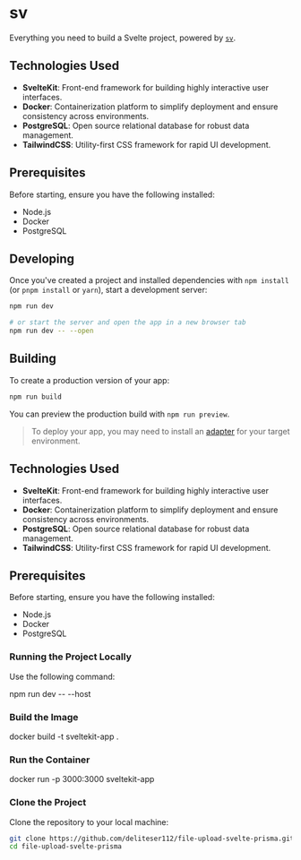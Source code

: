 # sv

Everything you need to build a Svelte project, powered by [`sv`](https://github.com/sveltejs/cli).

## Technologies Used

- **SvelteKit**: Front-end framework for building highly interactive user interfaces.
- **Docker**: Containerization platform to simplify deployment and ensure consistency across environments.
- **PostgreSQL**: Open source relational database for robust data management.
- **TailwindCSS**: Utility-first CSS framework for rapid UI development.

## Prerequisites

Before starting, ensure you have the following installed:
- Node.js
- Docker
- PostgreSQL

## Developing

Once you've created a project and installed dependencies with `npm install` (or `pnpm install` or `yarn`), start a development server:

```bash
npm run dev

# or start the server and open the app in a new browser tab
npm run dev -- --open
```

## Building

To create a production version of your app:

```bash
npm run build
```

You can preview the production build with `npm run preview`.

> To deploy your app, you may need to install an [adapter](https://svelte.dev/docs/kit/adapters) for your target environment.

## Technologies Used

- **SvelteKit**: Front-end framework for building highly interactive user interfaces.
- **Docker**: Containerization platform to simplify deployment and ensure consistency across environments.
- **PostgreSQL**: Open source relational database for robust data management.
- **TailwindCSS**: Utility-first CSS framework for rapid UI development.

## Prerequisites

Before starting, ensure you have the following installed:
- Node.js
- Docker
- PostgreSQL

### Running the Project Locally

Use the following command:

npm run dev -- --host

### Build the Image

docker build -t sveltekit-app .

### Run the Container

docker run -p 3000:3000 sveltekit-app

### Clone the Project

Clone the repository to your local machine:

```bash
git clone https://github.com/deliteser112/file-upload-svelte-prisma.git
cd file-upload-svelte-prisma